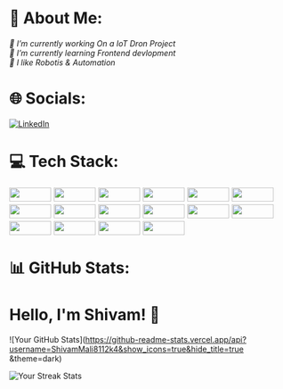<h1>💫 About Me:</h1>

<h6>🔭 I’m currently  working On a IoT Dron Project<br>🌱 I’m currently learning Frontend devlopment<br>💬 I like Robotis & Automation</h6>

<h1>🌐 Socials:</h1>

[![LinkedIn](https://img.shields.io/badge/-LinkedIn-0077B5?logo=linkedin&logoColor=white)](https://www.linkedin.com/in/shivam-mali-8112k4/)


<h1>💻 Tech Stack:</h1>

<div style="display: flex; flex-wrap: wrap; gap: 5px;">
  <img src="https://img.shields.io/badge/-C-A8B9CC?logo=c&logoColor=white&style=flat-square" width="75" height="25">
  <img src="https://img.shields.io/badge/-C++-00599C?logo=c%2B%2B&logoColor=white&style=flat-square" width="75" height="25">
  <img src="https://img.shields.io/badge/-JavaScript-F7DF1E?logo=javascript&logoColor=black&style=flat-square" width="75" height="25">
  <img src="https://img.shields.io/badge/-CSS3-1572B6?logo=css3&style=flat-square" width="75" height="25">
  <img src="https://img.shields.io/badge/-HTML5-E34F26?logo=html5&style=flat-square" width="75" height="25">
  <img src="https://img.shields.io/badge/-Bootstrap-7952B3?logo=bootstrap&logoColor=white&style=flat-square" width="75" height="25">
<br>
  <img src="https://img.shields.io/badge/-GitHub-181717?logo=github&logoColor=white&style=flat-square" width="75" height="25">
  <img src="https://img.shields.io/badge/-ThingSpeak-004B87?logo=thingspeak&logoColor=white&style=flat-square" width="75" height="25">
  <img src="https://img.shields.io/badge/-Blynk_IoT-4A8BEB?logo=blynk&logoColor=white&style=flat-square" width="75" height="25">
  <img src="https://img.shields.io/badge/-MATLAB-0076A8?logo=matlab&logoColor=white&style=flat-square" width="75" height="25">
  <img src="https://img.shields.io/badge/-KiCad-FF0000?logo=kicad&logoColor=white&style=flat-square" width="75" height="25">
  <img src="https://img.shields.io/badge/-Deeptrace-000000?logo=deeptrace&logoColor=white&style=flat-square" width="75" height="25">
<br>
  <img src="https://img.shields.io/badge/-Arduino_IDE-00979D?logo=arduino&logoColor=white&style=flat-square" width="75" height="25">
  <img src="https://img.shields.io/badge/-Arduino_Uno-00979D?logo=arduino&logoColor=white&style=flat-square" width="75" height="25">
  <img src="https://img.shields.io/badge/-ESP8266-000000?logo=espressif&logoColor=white&style=flat-square" width="75" height="25">
  <img src="https://img.shields.io/badge/-LoRaWAN-1D5FC3?logo=lorawan&logoColor=white&style=flat-square" width="75" height="25">
</div>


<h1>📊 GitHub Stats:</h1>

# Hello, I'm Shivam! 👋

![Your GitHub Stats](https://github-readme-stats.vercel.app/api?username=ShivamMali8112k4&show_icons=true&hide_title=true &theme=dark)

![Your Streak Stats](https://github-readme-streak-stats.herokuapp.com/?user=ShivamMali8112k4&theme=dark)

